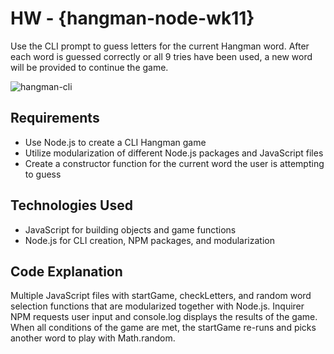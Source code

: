 # HW - {hangman-node-wk11}

Use the CLI prompt to guess letters for the current Hangman word. After each word is guessed correctly or all 9 tries have been used, a new word will be provided to continue the game.

![hangman-cli](./img/hangman-cli.gif)

## Requirements

- Use Node.js to create a CLI Hangman game
- Utilize modularization of different Node.js packages and JavaScript files
- Create a constructor function for the current word the user is attempting to guess

## Technologies Used

- JavaScript for building objects and game functions
- Node.js for CLI creation, NPM packages, and modularization

## Code Explanation

Multiple JavaScript files with startGame, checkLetters, and random word selection functions that are modularized together with Node.js. Inquirer NPM requests user input and console.log displays the results of the game. When all conditions of the game are met, the startGame re-runs and picks another word to play with Math.random.